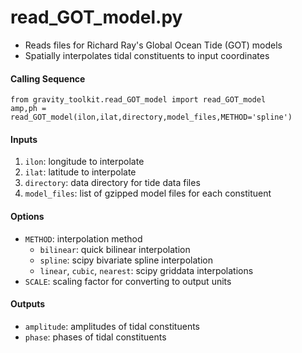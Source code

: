 read_GOT_model.py
=================

 - Reads files for Richard Ray's Global Ocean Tide (GOT) models  
 - Spatially interpolates tidal constituents to input coordinates  

#### Calling Sequence
```
from gravity_toolkit.read_GOT_model import read_GOT_model
amp,ph = read_GOT_model(ilon,ilat,directory,model_files,METHOD='spline')
```

#### Inputs
  1. `ilon`: longitude to interpolate
  2. `ilat`: latitude to interpolate
  3. `directory`: data directory for tide data files
  4. `model_files`: list of gzipped model files for each constituent

#### Options
 - `METHOD`: interpolation method
    * `bilinear`: quick bilinear interpolation
    * `spline`: scipy bivariate spline interpolation
    * `linear`, `cubic`, `nearest`: scipy griddata interpolations
 - `SCALE`: scaling factor for converting to output units

#### Outputs
- `amplitude`: amplitudes of tidal constituents
- `phase`: phases of tidal constituents
